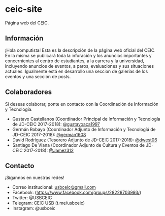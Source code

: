 # ceic-site

Página web del CEIC.

## Información 

¡Hola computista! Esta es la descripción de la página web oficial del CEIC. En la misma se publicará toda la inforación y los anuncios importantes y concernientes al centro de estudiantes, a la carrera y la universidad, incluyendo anuncios de eventos, a paros, evaluaciones y sus situaciones actuales. Igualmente está en desarrollo una seccion de galerías de los eventos y una sección de posts.

## Colaboradores

Si deseas colaborar, ponte en contacto con la Coordinación de Información y Tecnología.

* Gustavo Castellanos (Coordinador Principal de Información y Tecnología de JD-CEIC 2017-2018): [@gustavoaca1997](https://github.com/gustavoaca1997)
* Germán Robayo (Coordinador Adjunto de Información y Tecnologíá de JD-CEIC 2017-2018): [@german1608](https://github.com/german1608)
* David Rodríguez (Tesorero Adjunto de JD-CEIC 2017-2018): [@dwest06](https://github.com/dwest06)
* Santiago De Viana (Coordinador Adjunto de Cultura y Eventos de JD-CEIC 2017-2018): [@Jamez312](https://github.com/jamez312)

## Contacto

¡Sígannos en nuestras redes!

* Correo institucional: usbceic@gmail.com
* Facebook: (https://www.facebook.com/groups/28228703993/)
* Twitter: @USBCEIC
* Telegram: CEIC USB (t.me/usbceic)
* Instagram: @usbceic
